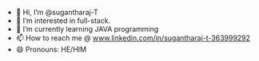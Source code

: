 - 👋 Hi, I’m @sugantharaj-T
- 👀 I’m interested in full-stack.
- 🌱 I’m currently learning JAVA programming
- 📫 How to reach me @ www.linkedin.com/in/sugantharaj-t-363999292
- 😄 Pronouns: HE/HIM

<!---
sugantharaj-T/sugantharaj-T is a ✨ special ✨ repository because its `README.md` (this file) appears on your GitHub profile.
You can click the Preview link to take a look at your changes.
--->
